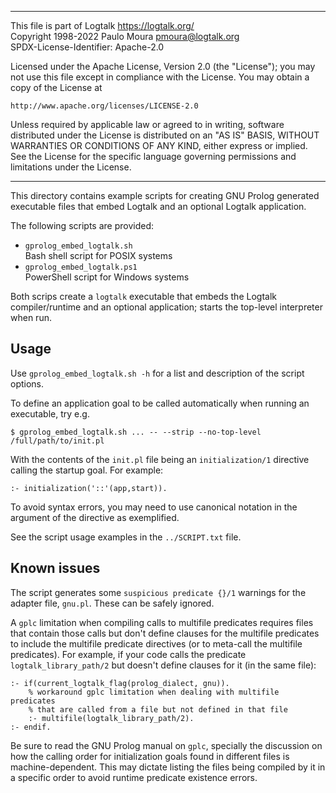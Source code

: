 ________________________________________________________________________

This file is part of Logtalk <https://logtalk.org/>  
Copyright 1998-2022 Paulo Moura <pmoura@logtalk.org>  
SPDX-License-Identifier: Apache-2.0

Licensed under the Apache License, Version 2.0 (the "License");
you may not use this file except in compliance with the License.
You may obtain a copy of the License at

    http://www.apache.org/licenses/LICENSE-2.0

Unless required by applicable law or agreed to in writing, software
distributed under the License is distributed on an "AS IS" BASIS,
WITHOUT WARRANTIES OR CONDITIONS OF ANY KIND, either express or implied.
See the License for the specific language governing permissions and
limitations under the License.
________________________________________________________________________


This directory contains example scripts for creating GNU Prolog generated
executable files that embed Logtalk and an optional Logtalk application.

The following scripts are provided:

- `gprolog_embed_logtalk.sh`  
	Bash shell script for POSIX systems
- `gprolog_embed_logtalk.ps1`  
	PowerShell script for Windows systems

Both scrips create a `logtalk` executable that embeds the Logtalk
compiler/runtime and an optional application; starts the top-level
interpreter when run.

Usage
-----

Use `gprolog_embed_logtalk.sh -h` for a list and description of the script
options.

To define an application goal to be called automatically when running an
executable, try e.g.

	$ gprolog_embed_logtalk.sh ... -- --strip --no-top-level /full/path/to/init.pl

With the contents of the `init.pl` file being an `initialization/1`
directive calling the startup goal. For example:

	:- initialization('::'(app,start)).

To avoid syntax errors, you may need to use canonical notation in the argument
of the directive as exemplified.

See the script usage examples in the `../SCRIPT.txt` file.

Known issues
------------

The script generates some `suspicious predicate {}/1` warnings for the adapter
file, `gnu.pl`. These can be safely ignored.

A `gplc` limitation when compiling calls to multifile predicates requires
files that contain those calls but don't define clauses for the multifile
predicates to include the multifile predicate directives (or to meta-call
the multifile predicates). For example, if your code calls the predicate
`logtalk_library_path/2` but doesn't define clauses for it (in the same
file):

	:- if(current_logtalk_flag(prolog_dialect, gnu)).
		% workaround gplc limitation when dealing with multifile predicates
		% that are called from a file but not defined in that file
		:- multifile(logtalk_library_path/2).
	:- endif.

Be sure to read the GNU Prolog manual on `gplc`, specially the discussion
on how the calling order for initialization goals found in different files
is machine-dependent. This may dictate listing the files being compiled
by it in a specific order to avoid runtime predicate existence errors.
